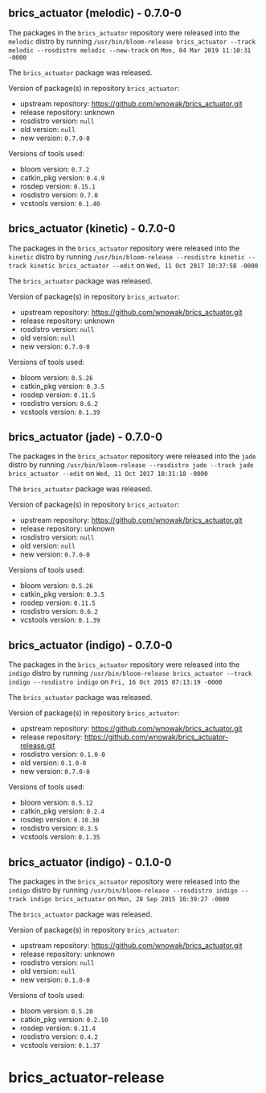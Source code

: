 ## brics_actuator (melodic) - 0.7.0-0

The packages in the `brics_actuator` repository were released into the `melodic` distro by running `/usr/bin/bloom-release brics_actuator --track melodic --rosdistro melodic --new-track` on `Mon, 04 Mar 2019 11:10:31 -0000`

The `brics_actuator` package was released.

Version of package(s) in repository `brics_actuator`:

- upstream repository: https://github.com/wnowak/brics_actuator.git
- release repository: unknown
- rosdistro version: `null`
- old version: `null`
- new version: `0.7.0-0`

Versions of tools used:

- bloom version: `0.7.2`
- catkin_pkg version: `0.4.9`
- rosdep version: `0.15.1`
- rosdistro version: `0.7.0`
- vcstools version: `0.1.40`


## brics_actuator (kinetic) - 0.7.0-0

The packages in the `brics_actuator` repository were released into the `kinetic` distro by running `/usr/bin/bloom-release --rosdistro kinetic --track kinetic brics_actuator --edit` on `Wed, 11 Oct 2017 10:37:58 -0000`

The `brics_actuator` package was released.

Version of package(s) in repository `brics_actuator`:

- upstream repository: https://github.com/wnowak/brics_actuator.git
- release repository: unknown
- rosdistro version: `null`
- old version: `null`
- new version: `0.7.0-0`

Versions of tools used:

- bloom version: `0.5.26`
- catkin_pkg version: `0.3.5`
- rosdep version: `0.11.5`
- rosdistro version: `0.6.2`
- vcstools version: `0.1.39`


## brics_actuator (jade) - 0.7.0-0

The packages in the `brics_actuator` repository were released into the `jade` distro by running `/usr/bin/bloom-release --rosdistro jade --track jade brics_actuator --edit` on `Wed, 11 Oct 2017 10:31:18 -0000`

The `brics_actuator` package was released.

Version of package(s) in repository `brics_actuator`:

- upstream repository: https://github.com/wnowak/brics_actuator.git
- release repository: unknown
- rosdistro version: `null`
- old version: `null`
- new version: `0.7.0-0`

Versions of tools used:

- bloom version: `0.5.26`
- catkin_pkg version: `0.3.5`
- rosdep version: `0.11.5`
- rosdistro version: `0.6.2`
- vcstools version: `0.1.39`


## brics_actuator (indigo) - 0.7.0-0

The packages in the `brics_actuator` repository were released into the `indigo` distro by running `/usr/bin/bloom-release brics_actuator --track indigo --rosdistro indigo` on `Fri, 16 Oct 2015 07:13:19 -0000`

The `brics_actuator` package was released.

Version of package(s) in repository `brics_actuator`:
- upstream repository: https://github.com/wnowak/brics_actuator.git
- release repository: https://github.com/wnowak/brics_actuator-release.git
- rosdistro version: `0.1.0-0`
- old version: `0.1.0-0`
- new version: `0.7.0-0`

Versions of tools used:
- bloom version: `0.5.12`
- catkin_pkg version: `0.2.4`
- rosdep version: `0.10.30`
- rosdistro version: `0.3.5`
- vcstools version: `0.1.35`


## brics_actuator (indigo) - 0.1.0-0

The packages in the `brics_actuator` repository were released into the `indigo` distro by running `/usr/bin/bloom-release --rosdistro indigo --track indigo brics_actuator` on `Mon, 28 Sep 2015 10:39:27 -0000`

The `brics_actuator` package was released.

Version of package(s) in repository `brics_actuator`:
- upstream repository: https://github.com/wnowak/brics_actuator.git
- release repository: unknown
- rosdistro version: `null`
- old version: `null`
- new version: `0.1.0-0`

Versions of tools used:
- bloom version: `0.5.20`
- catkin_pkg version: `0.2.10`
- rosdep version: `0.11.4`
- rosdistro version: `0.4.2`
- vcstools version: `0.1.37`


# brics_actuator-release
